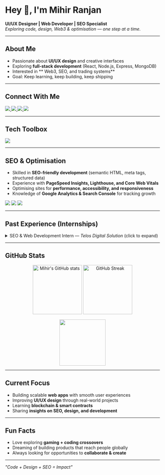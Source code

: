 # Hey 👋, I'm Mihir Ranjan  

**UI/UX Designer | Web Developer | SEO Specialist**  
*Exploring code, design, Web3 & optimisation — one step at a time.* 

---

## About Me  
 
- Passionate about **UI/UX design** and creative interfaces  
- Exploring **full-stack development** (React, Node.js, Express, MongoDB)  
- Interested in ** Web3, SEO, and trading systems**  
- Goal: Keep learning, keep building, keep shipping  

---

## Connect With Me  

<p>
  <a href="https://www.linkedin.com/in/mihirrr/" target="_blank">
    <img src="https://img.shields.io/badge/LinkedIn-%230A66C2.svg?&style=for-the-badge&logo=linkedin&logoColor=white" />
  </a>
  <a href="https://dribbble.com/connectmihir" target="_blank">
    <img src="https://img.shields.io/badge/Dribbble-%23EA4C89.svg?&style=for-the-badge&logo=dribbble&logoColor=white" />
  </a>
  <a href="mailto:connectmihirr@gmail.com" target="_blank">
    <img src="https://img.shields.io/badge/Gmail-D14836.svg?&style=for-the-badge&logo=gmail&logoColor=white" />
  </a>
  <a href="https://mihirranjan.in/" target="_blank">
    <img src="https://img.shields.io/badge/Portfolio-%23000000.svg?&style=for-the-badge&logo=vercel&logoColor=white" />
  </a>
</p>  

---

## Tech Toolbox  

<p>
  <img src="https://skillicons.dev/icons?i=html,css,js,tailwind,figma,git,github,vscode,linux,bootstrap,wordpress,python,php,mysql,docker,jupyternotebook" />
</p>

---

## SEO & Optimisation  

- Skilled in **SEO-friendly development** (semantic HTML, meta tags, structured data)  
- Experience with **PageSpeed Insights, Lighthouse, and Core Web Vitals**  
- Optimising sites for **performance, accessibility, and responsiveness**  
- Knowledge of **Google Analytics & Search Console** for tracking growth  

<p>
  <img src="https://img.shields.io/badge/SEO-4285F4?style=for-the-badge&logo=google&logoColor=white" />
  <img src="https://img.shields.io/badge/Lighthouse-FF6F00?style=for-the-badge&logo=lighthouse&logoColor=white" />
  <img src="https://img.shields.io/badge/Analytics-E37400?style=for-the-badge&logo=google-analytics&logoColor=white" />
</p>

---

## Past Experience (Internships)  

<details>
  <summary>SEO & Web Development Intern — <i>Telos Digital Solution</i> (click to expand)</summary>  

**Projects Completed:**  
- Created an **SEO-optimised website** generating *5k+ impressions*, *2%+ CTR* with avg. position of *22*.  
- Built and optimised **37 technical blogs** (SEO, content marketing, local SEO) → *27k+ impressions*.  
- Designed & deployed **9 websites** for B2B, D2C, and portfolios.  
- Provided **WordPress training** and created basic HTML sites to meet business goals.  
- Developed and managed a **content HubSpot** to increase organic visibility and traffic.  

**Key Achievements:**  
1. Ranked site on Google for **200+ keywords in 3 months**.  
2. Achieved avg. position **#50** across targeted keywords.  
3. Secured top Bing positions for **130+ keywords** (avg. under top 5).  
4. Generated **27k+ impressions** and **45+ organic clicks** with SEO.  
5. Drove **1.4k+ impressions** via image search with 10+ clicks.  
6. Generated **1.5k+ Bing impressions** and 18+ clicks (CTR > 1.4%).  
7. Implemented **on-page SEO, keyword research, content strategy, and technical SEO**.  
8. Continuously monitored with **Google Analytics, Search Console, and SEO tools** for refinement.  

</details>  

---

## GitHub Stats  

<p align="center">
  <img src="https://github-readme-stats.vercel.app/api?username=connectmihir&show_icons=true&theme=tokyonight" alt="Mihir's GitHub stats" height="160"/>
  <img src="https://github-readme-streak-stats.herokuapp.com/?user=connectmihir&theme=tokyonight" alt="GitHub Streak" height="160"/>
</p>

<p align="center">
  <img src="https://github-readme-stats.vercel.app/api/top-langs/?username=connectmihir&layout=compact&theme=tokyonight" height="150"/>
</p>

---

## Current Focus  

- Building scalable **web apps** with smooth user experiences  
- Improving **UI/UX design** through real-world projects  
- Learning **blockchain & smart contracts**  
- Sharing **insights on SEO, design, and development**  

---

## Fun Facts  

- Love exploring **gaming + coding crossovers**  
- Dreaming of building products that reach people globally  
- Always looking for opportunities to **collaborate & create**  

---

*"Code + Design + SEO = Impact"* 
